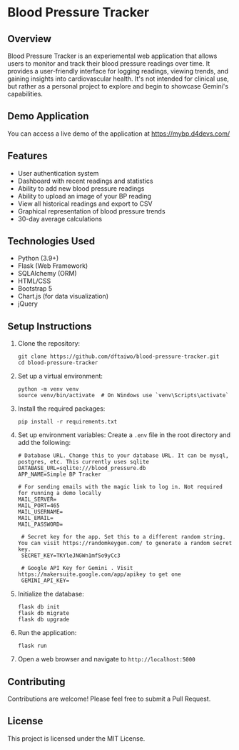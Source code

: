 # Blood Pressure Tracker

## Overview

Blood Pressure Tracker is an experiemental web application that allows users to monitor and track their blood pressure readings over time. It provides a user-friendly interface for logging readings, viewing trends, and gaining insights into cardiovascular health. It's not intended for clinical use, but rather as a personal project to explore and begin to showcase Gemini's capabilities.

## Demo Application

You can access a live demo of the application at https://mybp.d4devs.com/

## Features

- User authentication system
- Dashboard with recent readings and statistics
- Ability to add new blood pressure readings 
- Ability to upload an image of your BP reading 
- View all historical readings and export to CSV
- Graphical representation of blood pressure trends
- 30-day average calculations

## Technologies Used

- Python (3.9+)
- Flask (Web Framework)
- SQLAlchemy (ORM)
- HTML/CSS
- Bootstrap 5
- Chart.js (for data visualization)
- jQuery

## Setup Instructions

1. Clone the repository:
   ```
   git clone https://github.com/dftaiwo/blood-pressure-tracker.git
   cd blood-pressure-tracker
   ```

2. Set up a virtual environment:
   ```
   python -m venv venv
   source venv/bin/activate  # On Windows use `venv\Scripts\activate`
   ```

3. Install the required packages:
   ```
   pip install -r requirements.txt
   ```

4. Set up environment variables:
   Create a `.env` file in the root directory and add the following:
   ```
   # Database URL. Change this to your database URL. It can be mysql, postgres, etc. This currently uses sqlite 
   DATABASE_URL=sqlite:///blood_pressure.db
   APP_NAME=Simple BP Tracker
   
   # For sending emails with the magic link to log in. Not required for running a demo locally
   MAIL_SERVER=
   MAIL_PORT=465
   MAIL_USERNAME=
   MAIL_EMAIL=
   MAIL_PASSWORD=

    # Secret key for the app. Set this to a different random string. You can visit https://randomkeygen.com/ to generate a random secret key.
    SECRET_KEY=TKYleJNGWn1mfSo9yCc3

    # Google API Key for Gemini . Visit https://makersuite.google.com/app/apikey to get one
    GEMINI_API_KEY=

   ```

5. Initialize the database:
   ```
   flask db init
   flask db migrate
   flask db upgrade
   ```

6. Run the application:
   ```
   flask run
   ```

7. Open a web browser and navigate to `http://localhost:5000`


## Contributing

Contributions are welcome! Please feel free to submit a Pull Request.

## License

This project is licensed under the MIT License.

